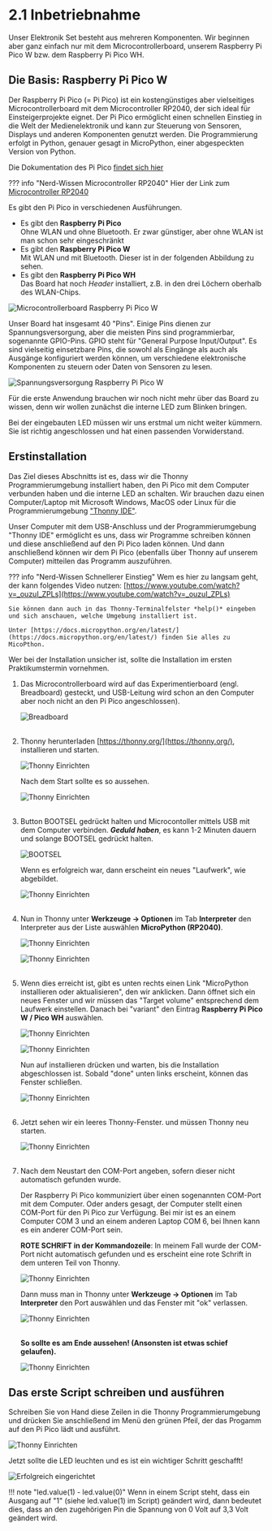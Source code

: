 # 2.1 Inbetriebnahme

Unser Elektronik Set besteht aus mehreren Komponenten. Wir beginnen aber ganz einfach nur mit dem Microcontrollerboard, unserem Raspberry Pi Pico W bzw. dem Raspberry Pi Pico WH.

## Die Basis: Raspberry Pi Pico W
Der Raspberry Pi Pico (= Pi Pico) ist ein kostengünstiges aber vielseitiges Microcontrollerboard mit dem Microcontroller RP2040, der sich ideal für Einsteigerprojekte eignet. Der Pi Pico ermöglicht einen schnellen Einstieg in die Welt der Medienelektronik und kann zur Steuerung von Sensoren, Displays und anderen Komponenten genutzt werden. Die Programmierung erfolgt in Python, genauer gesagt in MicroPython, einer abgespeckten Version von Python.

Die Dokumentation des Pi Pico [findet sich hier](https://www.raspberrypi.com/documentation/microcontrollers/raspberry-pi-pico.html) 

??? info "Nerd-Wissen Microcontroller RP2040"
    Hier der Link zum [Microcontroller RP2040](https://www.raspberrypi.com/documentation/microcontrollers/rp2040.html)   

Es gibt den Pi Pico in verschiedenen Ausführungen. 

* Es gibt den **Raspberry Pi Pico** <br>
Ohne WLAN und ohne Bluetooth. Er zwar günstiger, aber ohne WLAN ist man schon sehr eingeschränkt
* Es gibt den **Raspberry Pi Pico W**<br>
Mit WLAN und mit Bluetooth. Dieser ist in der folgenden Abbildung zu sehen.
* Es gibt den **Raspberry Pi Pico WH**<br>
Das Board hat noch *Header* installiert, z.B. in den drei Löchern oberhalb des WLAN-Chips.


![Microcontrollerboard Raspberry Pi Pico W](media/Pico1.PNG)

Unser Board hat insgesamt 40 "Pins". Einige Pins dienen zur Spannungsversorgung, aber die meisten Pins sind programmierbar, sogenannte GPIO-Pins. GPIO steht für "General Purpose Input/Output". Es sind vielseitig einsetzbare Pins, die sowohl als Eingänge als auch als Ausgänge konfiguriert werden können, um verschiedene elektronische Komponenten zu steuern oder Daten von Sensoren zu lesen.

![Spannungsversorgung Raspberry Pi Pico W](media/Pico2.PNG)

Für die erste Anwendung brauchen wir noch nicht mehr über das Board zu wissen, denn wir wollen zunächst die interne LED zum Blinken bringen.

Bei der eingebauten LED müssen wir uns erstmal um nicht weiter kümmern. Sie ist richtig angeschlossen und hat einen passenden Vorwiderstand.

## Erstinstallation

Das Ziel dieses Abschnitts ist es, dass wir die Thonny Programmierumgebung installiert haben, den Pi Pico mit dem Computer verbunden haben und die interne LED an schalten. Wir brauchen dazu einen Computer/Laptop mit Microsoft Windows, MacOS oder Linux für die Programmierumgebung ["Thonny IDE"](https://thonny.org/).

Unser Computer mit dem USB-Anschluss und der Programmierumgebung "Thonny IDE" ermöglicht es uns, dass wir Programme schreiben können und diese anschließend auf den Pi Pico laden können. Und dann anschließend können wir dem Pi Pico (ebenfalls über Thonny auf unserem Computer) mitteilen das Programm auszuführen.

??? info "Nerd-Wissen Schnellerer Einstieg"
    Wem es hier zu langsam geht, der kann folgendes Video nutzen: [https://www.youtube.com/watch?v=_ouzuI_ZPLs](https://www.youtube.com/watch?v=_ouzuI_ZPLs)

    Sie können dann auch in das Thonny-Terminalfelster *help()* eingeben und sich anschauen, welche Umgebung installiert ist. 

    Unter [https://docs.micropython.org/en/latest/](https://docs.micropython.org/en/latest/) finden Sie alles zu MicoPthon.

Wer bei der Installation unsicher ist, sollte die Installation im ersten Praktikumstermin vornehmen. 

1. Das Microcontrollerboard wird auf das Experimentierboard (engl. Breadboard) gesteckt, und USB-Leitung wird schon an den Computer aber noch nicht an den Pi Pico angeschlossen). 

    ![Breadboard](media/Breadboard1.jpg)<br><br>


2. Thonny herunterladen [https://thonny.org/](https://thonny.org/), installieren und starten.

    ![Thonny Einrichten](media/Thonny1.jpg)

    Nach dem Start sollte es so aussehen.

    ![Thonny Einrichten](media/Thonny2.jpg)<br><br>


3. Button BOOTSEL gedrückt halten und Microcontoller mittels USB mit dem Computer verbinden. ***Geduld haben***, es kann 1-2 Minuten dauern und solange BOOTSEL gedrückt halten. 

    ![BOOTSEL](media/Bootsel.jpg)

    Wenn es erfolgreich war, dann erscheint ein neues "Laufwerk", wie abgebildet.

    ![Thonny Einrichten](media/Thonny3a.jpg)<br><br>


4. Nun in Thonny unter **Werkzeuge -> Optionen** im Tab **Interpreter** den Interpreter aus der Liste auswählen **MicroPython (RP2040)**.

    ![Thonny Einrichten](media/Thonny4.jpg)

    ![Thonny Einrichten](media/Thonny5.jpg)<br><br>


5. Wenn dies erreicht ist, gibt es unten rechts einen Link "MicroPython installieren oder aktualisieren", den wir anklicken. Dann öffnet sich ein neues Fenster und wir müssen das "Target volume" entsprechend dem Laufwerk einstellen. Danach bei "variant" den Eintrag **Raspberry Pi Pico W / Pico WH** auswählen.

    ![Thonny Einrichten](media/Thonny5a.jpg)

    ![Thonny Einrichten](media/Thonny6.jpg)

    Nun auf installieren drücken und warten, bis die Installation abgeschlossen ist. Sobald "done" unten links erscheint, können das Fenster schließen. 

    ![Thonny Einrichten](media/Thonny7.jpg)<br><br>


6. Jetzt sehen wir ein leeres Thonny-Fenster. und müssen Thonny neu starten.

    ![Thonny Einrichten](media/Thonny8.jpg)<br><br>


7. Nach dem Neustart den COM-Port angeben, sofern dieser nicht automatisch gefunden wurde.

    Der Raspberry Pi Pico kommuniziert über einen sogenannten COM-Port mit dem Computer. Oder anders gesagt, der Computer stellt einen COM-Port für den Pi Pico zur Verfügung. Bei mir ist es an einem Computer COM 3 und an einem anderen Laptop COM 6, bei Ihnen kann es ein anderer COM-Port sein.

    **ROTE SCHRIFT in der Kommandozeile**: In meinem Fall wurde der COM-Port nicht automatisch gefunden und es erscheint eine rote Schrift in dem unteren Teil von Thonny. 

    ![Thonny Einrichten](media/Thonny9.jpg)

    Dann muss man in Thonny unter **Werkzeuge -> Optionen** im Tab **Interpreter** den Port auswählen und das Fenster mit "ok" verlassen.

    ![Thonny Einrichten](media/Thonny10.jpg)<br><br>

    **So sollte es am Ende aussehen! (Ansonsten ist etwas schief gelaufen).**

    ![Thonny Einrichten](media/Thonny11.jpg)

## Das erste Script schreiben und ausführen

Schreiben Sie von Hand diese Zeilen in die Thonny Programmierumgebung und drücken Sie anschließend im Menü den grünen Pfeil, der das Progamm auf den Pi Pico lädt und ausführt.

![Thonny Einrichten](media/Thonny12.jpg)

Jetzt sollte die LED leuchten und es ist ein wichtiger Schritt geschafft!

![Erfolgreich eingerichtet](media/Erfolgreich.jpg)

!!! note "led.value(1) - led.value(0)"
    Wenn in einem Script steht, dass ein Ausgang auf "1" (siehe led.value(1) im Script) geändert wird, dann bedeutet dies, dass an den zugehörigen Pin die Spannung von 0 Volt auf 3,3 Volt geändert wird.